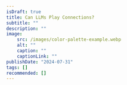 ```yaml
---
isDraft: true
title: Can LLMs Play Connections?
subtitle: ""
description: ""
image:
    src: /images/color-palette-example.webp
    alt: ""
    caption: ""
    captionLink: ""
publishDate: "2024-07-31"
tags: []
recommended: []
---
```

